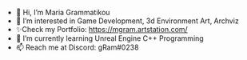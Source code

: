- 👋 Hi, I’m Maria Grammatikou 
- 👀 I’m interested in Game Development, 3d Environment Art, Archviz
- ✨Check my Portfolio: https://mgram.artstation.com/
- 🌱 I’m currently learning Unreal Engine C++ Programming
- 📫 Reach me at Discord: gRam#0238

<!---
gram3d/gram3d is a ✨ special ✨ repository because its `README.md` (this file) appears on your GitHub profile.
You can click the Preview link to take a look at your changes.
--->
